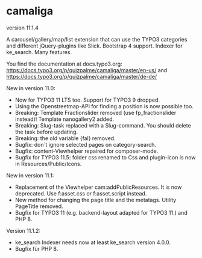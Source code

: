 # camaliga

version 11.1.4

A carousel/gallery/map/list extension that can use the TYPO3 categories and different jQuery-plugins like Slick. 
Bootstrap 4 support. Indexer for ke_search. Many features.

You find the documentation at docs.typo3.org:
https://docs.typo3.org/p/quizpalme/camaliga/master/en-us/
and
https://docs.typo3.org/p/quizpalme/camaliga/master/de-de/

New in version 11.0:
- Now for TYPO3 11 LTS too. Support for TYPO3 9 dropped.
- Using the Openstreetmap-API for finding a position is now possible too.
- Breaking: Template Fractionslider removed (use fp_fractionslider instead)! Template nanogallery2 added.
- Breaking: Slug-task replaced with a Slug-command. You should delete the task before updating.
- Breaking: the old variable {fal} removed.
- Bugfix: don´t ignore selected pages on category-search.
- Bugfix: content-Viewhelper repaired for composer-mode.
- Bugfix for TYPO3 11.5: folder css renamed to Css and plugin-icon is now in Resources/Public/Icons.
  
New in version 11.1:
- Replacement of the Viewhelper cam:addPublicResources. It is now deprecated. Use f:asset.css or f:asset.script instead.
- New method for changing the page title and the metatags. Utility PageTitle removed.
- Bugfix for TYPO3 11 (e.g. backend-layout adapted for TYPO3 11.) and PHP 8.

Version 11.1.2:
- ke_search Indexer needs now at least ke_search version 4.0.0.
- Bugfix für PHP 8.